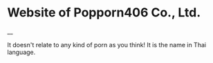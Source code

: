 # Website of Popporn406 Co., Ltd.
__

It doesn't relate to any kind of porn as you think!
It is the name in Thai language.
